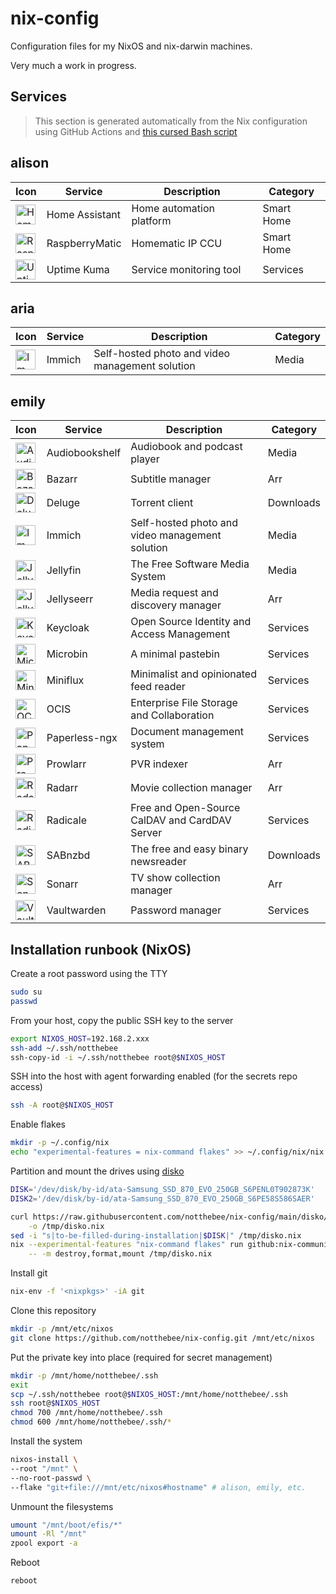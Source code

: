 # nix-config

Configuration files for my NixOS and nix-darwin machines.

Very much a work in progress.

## Services

> This section is generated automatically from the Nix configuration using GitHub Actions and [this cursed Bash script](bin/generateServiceTable.sh)

<!-- BEGIN SERVICE LIST -->
## alison
|Icon|Service|Description|Category|
|---|---|---|---|
|<img src='https://raw.githubusercontent.com/homarr-labs/dashboard-icons/refs/heads/main/svg/home-assistant.svg' alt='Home Assistant' width=32 height=32>|Home Assistant|Home automation platform|Smart Home|
|<img src='https://raw.githubusercontent.com/homarr-labs/dashboard-icons/refs/heads/main/png/raspberrymatic.png' alt='RaspberryMatic' width=32 height=32>|RaspberryMatic|Homematic IP CCU|Smart Home|
|<img src='https://raw.githubusercontent.com/homarr-labs/dashboard-icons/refs/heads/main/svg/uptime-kuma.svg' alt='Uptime Kuma' width=32 height=32>|Uptime Kuma|Service monitoring tool|Services|

## aria
|Icon|Service|Description|Category|
|---|---|---|---|
|<img src='https://raw.githubusercontent.com/homarr-labs/dashboard-icons/refs/heads/main/svg/immich.svg' alt='Immich' width=32 height=32>|Immich|Self-hosted photo and video management solution|Media|

## emily
|Icon|Service|Description|Category|
|---|---|---|---|
|<img src='https://raw.githubusercontent.com/homarr-labs/dashboard-icons/refs/heads/main/svg/audiobookshelf.svg' alt='Audiobookshelf' width=32 height=32>|Audiobookshelf|Audiobook and podcast player|Media|
|<img src='https://raw.githubusercontent.com/homarr-labs/dashboard-icons/refs/heads/main/svg/bazarr.svg' alt='Bazarr' width=32 height=32>|Bazarr|Subtitle manager|Arr|
|<img src='https://raw.githubusercontent.com/homarr-labs/dashboard-icons/refs/heads/main/svg/deluge.svg' alt='Deluge' width=32 height=32>|Deluge|Torrent client|Downloads|
|<img src='https://raw.githubusercontent.com/homarr-labs/dashboard-icons/refs/heads/main/svg/immich.svg' alt='Immich' width=32 height=32>|Immich|Self-hosted photo and video management solution|Media|
|<img src='https://raw.githubusercontent.com/homarr-labs/dashboard-icons/refs/heads/main/svg/jellyfin.svg' alt='Jellyfin' width=32 height=32>|Jellyfin|The Free Software Media System|Media|
|<img src='https://raw.githubusercontent.com/homarr-labs/dashboard-icons/refs/heads/main/svg/jellyseerr.svg' alt='Jellyseerr' width=32 height=32>|Jellyseerr|Media request and discovery manager|Arr|
|<img src='https://raw.githubusercontent.com/homarr-labs/dashboard-icons/refs/heads/main/svg/keycloak.svg' alt='Keycloak' width=32 height=32>|Keycloak|Open Source Identity and Access Management|Services|
|<img src='https://raw.githubusercontent.com/homarr-labs/dashboard-icons/refs/heads/main/png/microbin.png' alt='Microbin' width=32 height=32>|Microbin|A minimal pastebin|Services|
|<img src='https://raw.githubusercontent.com/homarr-labs/dashboard-icons/refs/heads/main/svg/miniflux-light.svg' alt='Miniflux' width=32 height=32>|Miniflux|Minimalist and opinionated feed reader|Services|
|<img src='https://raw.githubusercontent.com/homarr-labs/dashboard-icons/refs/heads/main/svg/owncloud.svg' alt='OCIS' width=32 height=32>|OCIS|Enterprise File Storage and Collaboration|Services|
|<img src='https://raw.githubusercontent.com/homarr-labs/dashboard-icons/refs/heads/main/svg/paperless.svg' alt='Paperless-ngx' width=32 height=32>|Paperless-ngx|Document management system|Services|
|<img src='https://raw.githubusercontent.com/homarr-labs/dashboard-icons/refs/heads/main/svg/prowlarr.svg' alt='Prowlarr' width=32 height=32>|Prowlarr|PVR indexer|Arr|
|<img src='https://raw.githubusercontent.com/homarr-labs/dashboard-icons/refs/heads/main/svg/radarr.svg' alt='Radarr' width=32 height=32>|Radarr|Movie collection manager|Arr|
|<img src='https://raw.githubusercontent.com/homarr-labs/dashboard-icons/refs/heads/main/svg/radicale.svg' alt='Radicale' width=32 height=32>|Radicale|Free and Open-Source CalDAV and CardDAV Server|Services|
|<img src='https://raw.githubusercontent.com/homarr-labs/dashboard-icons/refs/heads/main/svg/sabnzbd.svg' alt='SABnzbd' width=32 height=32>|SABnzbd|The free and easy binary newsreader|Downloads|
|<img src='https://raw.githubusercontent.com/homarr-labs/dashboard-icons/refs/heads/main/svg/sonarr.svg' alt='Sonarr' width=32 height=32>|Sonarr|TV show collection manager|Arr|
|<img src='https://raw.githubusercontent.com/homarr-labs/dashboard-icons/refs/heads/main/svg/bitwarden.svg' alt='Vaultwarden' width=32 height=32>|Vaultwarden|Password manager|Services|

<!-- END SERVICE LIST -->

## Installation runbook (NixOS)

Create a root password using the TTY

```bash
sudo su
passwd
```

From your host, copy the public SSH key to the server

```bash
export NIXOS_HOST=192.168.2.xxx
ssh-add ~/.ssh/notthebee
ssh-copy-id -i ~/.ssh/notthebee root@$NIXOS_HOST
```

SSH into the host with agent forwarding enabled (for the secrets repo access)

```bash
ssh -A root@$NIXOS_HOST
```

Enable flakes

```bash
mkdir -p ~/.config/nix
echo "experimental-features = nix-command flakes" >> ~/.config/nix/nix.conf
```

Partition and mount the drives using [disko](https://github.com/nix-community/disko)

```bash
DISK='/dev/disk/by-id/ata-Samsung_SSD_870_EVO_250GB_S6PENL0T902873K'
DISK2='/dev/disk/by-id/ata-Samsung_SSD_870_EVO_250GB_S6PE58S586SAER'

curl https://raw.githubusercontent.com/notthebee/nix-config/main/disko/zfs-root/default.nix \
    -o /tmp/disko.nix
sed -i "s|to-be-filled-during-installation|$DISK|" /tmp/disko.nix
nix --experimental-features "nix-command flakes" run github:nix-community/disko \
    -- -m destroy,format,mount /tmp/disko.nix
```

Install git

```bash
nix-env -f '<nixpkgs>' -iA git
```

Clone this repository

```bash
mkdir -p /mnt/etc/nixos
git clone https://github.com/notthebee/nix-config.git /mnt/etc/nixos
```

Put the private key into place (required for secret management)

```bash
mkdir -p /mnt/home/notthebee/.ssh
exit
scp ~/.ssh/notthebee root@$NIXOS_HOST:/mnt/home/notthebee/.ssh
ssh root@$NIXOS_HOST
chmod 700 /mnt/home/notthebee/.ssh
chmod 600 /mnt/home/notthebee/.ssh/*
```

Install the system

```bash
nixos-install \
--root "/mnt" \
--no-root-passwd \
--flake "git+file:///mnt/etc/nixos#hostname" # alison, emily, etc.
```

Unmount the filesystems

```bash
umount "/mnt/boot/efis/*"
umount -Rl "/mnt"
zpool export -a
```

Reboot

```bash
reboot
```
